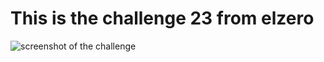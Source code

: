 # This is the challenge 23 from elzero

![screenshot of the challenge](https://elzero.org/wp-content/uploads/2020/06/frontend-task-product-box-with-progress.png)